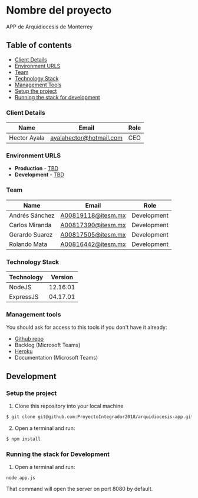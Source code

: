 # Nombre del proyecto

APP de Arquidiocesis de Monterrey

## Table of contents

* [Client Details](#client-details)
* [Environment URLS](#environment-urls)
* [Team](#team)
* [Technology Stack](#technology-stack)
* [Management Tools](#management-tools)
* [Setup the project](#setup-the-project)
* [Running the stack for development](#running-the-stack-for-development)


### Client Details

| Name               | Email             | Role |
| ------------------ | ----------------- | ---- |
| Hector Ayala       | ayalahector@hotmail.com | CEO  |


### Environment URLS

* **Production** - [TBD](TBD)
* **Development** - [TBD](TBD)

### Team

| Name           | Email              | Role        |
| -------------- | ------------------ | ----------- |
| Andrés Sánchez | A00819118@itesm.mx | Development |
| Carlos Miranda | A00817390@itesm.mx | Development |
| Gerardo Suarez | A00817505@itesm.mx | Development |
| Rolando Mata   | A00816442@itesm.mx | Development |

### Technology Stack
| Technology    | Version      |
| ------------- | -------------|
| NodeJS        | 12.16.01     |
| ExpressJS     | 04.17.01     |

### Management tools

You should ask for access to this tools if you don't have it already:

* [Github repo](https://github.com/ProyectoIntegrador2018/arquidiocesis-back)
* Backlog (Microsoft Teams)
* [Heroku](https://arquidiocesis.herokuapp.com/)
* Documentation (Microsoft Teams)

## Development

### Setup the project

1. Clone this repository into your local machine

```bash
$ git clone git@github.com:ProyectoIntegrador2018/arquidiocesis-app.git
```

2. Open a terminal and run:

```bash
$ npm install
```

### Running the stack for Development

1. Open a terminal and run: 

```
node app.js
```

That command will open the server on port 8080 by default.
